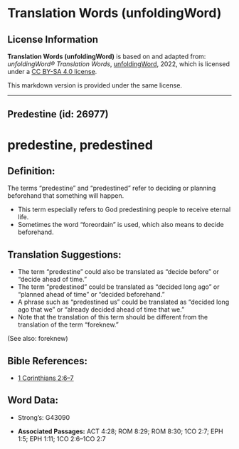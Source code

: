 # Translation Words (unfoldingWord)

## License Information

**Translation Words (unfoldingWord)** is based on and adapted from: _unfoldingWord® Translation Words_, [unfoldingWord](https://unfoldingword.org/utw), 2022, which is licensed under a [CC BY-SA 4.0 license](https://creativecommons.org/licenses/by-sa/4.0/legalcode.en).

This markdown version is provided under the same license.



--------------------------------

## Predestine (id: 26977)

predestine, predestined
=======================

Definition:
-----------

The terms “predestine” and “predestined” refer to deciding or planning beforehand that something will happen.

* This term especially refers to God predestining people to receive eternal life.
* Sometimes the word “foreordain” is used, which also means to decide beforehand.

Translation Suggestions:
------------------------

* The term “predestine” could also be translated as “decide before” or “decide ahead of time.”
* The term “predestined” could be translated as “decided long ago” or “planned ahead of time” or “decided beforehand.”
* A phrase such as “predestined us” could be translated as “decided long ago that we” or “already decided ahead of time that we.”
* Note that the translation of this term should be different from the translation of the term “foreknew.”

(See also: foreknew)

Bible References:
-----------------

* [1 Corinthians 2:6–7](https://ref.ly/1Cor2:6-1Cor2:7)

Word Data:
----------

* Strong’s: G43090

* **Associated Passages:** ACT 4:28; ROM 8:29; ROM 8:30; 1CO 2:7; EPH 1:5; EPH 1:11; 1CO 2:6–1CO 2:7

